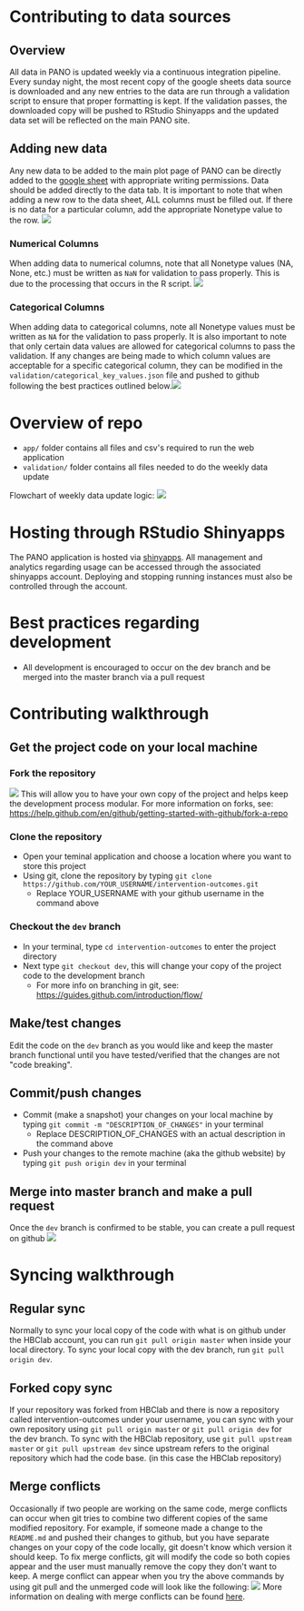 # Contributing to data sources
## Overview
All data in PANO is updated weekly via a continuous integration pipeline. Every sunday night, the most recent copy of the google sheets data source is downloaded and any new entries to the data are run through a validation script to ensure that proper formatting is kept. If the validation passes, the downloaded copy will be pushed to RStudio Shinyapps and the updated data set will be reflected on the main PANO site.
## Adding new data
Any new data to be added to the main plot page of PANO can be directly added to the [google sheet](https://docs.google.com/spreadsheets/d/1nWcS0UrfvnPupAwb4uvaMeY7CqmFqIu09F3I9k4ND3s/edit#gid=0) with appropriate writing permissions.
Data should be added directly to the data tab. It is important to note that when adding a new row to the data sheet, ALL columns must be filled out. If there is no data for a particular column, add the appropriate Nonetype value to the row. ![](examples/data-source.png)

### Numerical Columns
When adding data to numerical columns, note that all Nonetype values (NA, None, etc.) must be written as `NaN` for validation to pass properly. This is due to the processing that occurs in the R script. ![](examples/num-col.png)
### Categorical Columns
When adding data to categorical columns, note all Nonetype values must be written as `NA` for the validation to pass properly. It is also important to note that only certain data values are allowed for categorical columns to pass the validation. If any changes are being made to which column values are acceptable for a specific categorical column, they can be modified in the `validation/categorical_key_values.json` file and pushed to github following the best practices outlined below.![](examples/cat-col.png)

# Overview of repo
- `app/` folder contains all files and csv's required to run the web application
- `validation/` folder contains all files needed to do the weekly data update

Flowchart of weekly data update logic:
![](examples/pano_logic_diagram.png)

# Hosting through RStudio Shinyapps
The PANO application is hosted via [shinyapps](http://shinyapps.io/). All management and analytics regarding usage can be accessed through the associated shinyapps account. Deploying and stopping running instances must also be controlled through the account.

# Best practices regarding development
- All development is encouraged to occur on the dev branch and be merged into the master branch via a pull request


# Contributing walkthrough

## Get the project code on your local machine

### Fork the repository
![](examples/fork.png)
This will allow you to have your own copy of the project and helps keep the development process modular. For more information on forks, see: https://help.github.com/en/github/getting-started-with-github/fork-a-repo

### Clone the repository
- Open your teminal application and choose a location where you want to store this project
- Using git, clone the repository by typing `git clone https://github.com/YOUR_USERNAME/intervention-outcomes.git`
    - Replace YOUR_USERNAME with your github username in the command above
### Checkout the `dev` branch
- In your terminal, type `cd intervention-outcomes` to enter the project directory
- Next type `git checkout dev`, this will change your copy of the project code to the development branch
    - For more info on branching in git, see: https://guides.github.com/introduction/flow/

## Make/test changes
Edit the code on the `dev` branch as you would like and keep the master branch functional until you have tested/verified that the changes are not "code breaking".

## Commit/push changes
- Commit (make a snapshot) your changes on your local machine by typing `git commit -m "DESCRIPTION_OF_CHANGES"` in your terminal
    - Replace DESCRIPTION_OF_CHANGES with an actual description in the command above
- Push your changes to the remote machine (aka the github website) by typing `git push origin dev` in your terminal

## Merge into master branch and make a pull request
Once the `dev` branch is confirmed to be stable, you can create a pull request on github ![](examples/pr.png)

# Syncing walkthrough
## Regular sync
Normally to sync your local copy of the code with what is on github under the HBClab account, you can run `git pull origin master` when inside your local directory. To sync your local copy with the dev branch, run `git pull origin dev`.
## Forked copy sync
If your repository was forked from HBClab and there is now a repository called intervention-outcomes under your username, you can sync with your own repository using `git pull origin master` or `git pull origin dev` for the dev branch. To sync with the HBClab repository, use `git pull upstream master` or `git pull upstream dev` since upstream refers to the original repository which had the code base. (in this case the HBClab repository) 
## Merge conflicts
Occasionally if two people are working on the same code, merge conflicts can occur when git tries to combine two different copies of the same modified repository. For example, if someone made a change to the `README.md` and pushed their changes to github, but you have separate changes on your copy of the code locally, git doesn't know which version it should keep. To fix merge conflicts, git will modify the code so both copies appear and the user must manually remove the copy they don't want to keep. A merge conflict can appear when you try the above commands by using git pull and the unmerged code will look like the following: ![](examples/merge-conflict.png)
More information on dealing with merge conflicts can be found [here](https://www.atlassian.com/git/tutorials/using-branches/merge-conflicts).